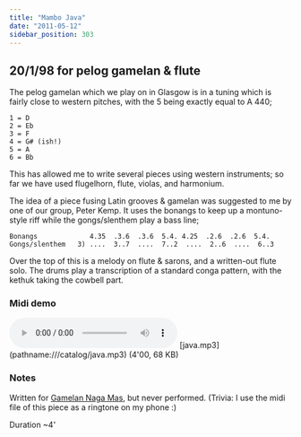 ```yaml
---
title: "Mambo Java"
date: "2011-05-12"
sidebar_position: 303
---
```



## 20/1/98 for pelog gamelan & flute

The pelog gamelan which we play on in Glasgow is in a tuning which is fairly close to western pitches, with the 5 being exactly equal to A 440;

```
1 = D
2 = Eb
3 = F
4 = G# (ish!)
5 = A
6 = Bb

```

This has allowed me to write several pieces using western instruments; so far we have used flugelhorn, flute, violas, and harmonium.

The idea of a piece fusing Latin grooves & gamelan was suggested to me by one of our group, Peter Kemp. It uses the bonangs to keep up a montuno-style riff while the gongs/slenthem play a bass line;

```
Bonangs             4.35  .3.6  .3.6  5.4. 4.25  .2.6  .2.6  5.4.
Gongs/slenthem   3) ....  3..7  ....  7..2  ....  2..6  ....  6..3

```

Over the top of this is a melody on flute & sarons, and a written-out flute solo. The drums play a transcription of a standard conga pattern, with the kethuk taking the cowbell part.

### Midi demo

<audio controls>
  <source src="/catalog/java.mp3"/>
</audio>
[java.mp3](pathname:///catalog/java.mp3) (4'00, 68 KB)

### Notes

Written for [Gamelan Naga Mas](http://nagamas.co.uk "nagamas.co.uk"), but never performed. (Trivia: I use the midi file of this piece as a ringtone on my phone :)

Duration ~4'
